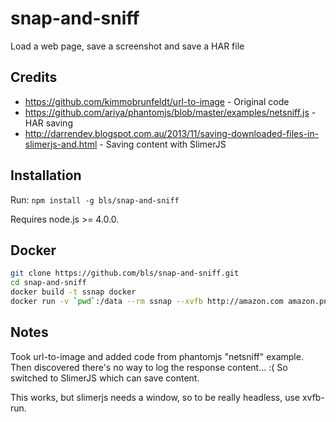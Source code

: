 # snap-and-sniff
Load a web page, save a screenshot and save a HAR file

## Credits

* https://github.com/kimmobrunfeldt/url-to-image - Original code
* https://github.com/ariya/phantomjs/blob/master/examples/netsniff.js - HAR saving
* http://darrendev.blogspot.com.au/2013/11/saving-downloaded-files-in-slimerjs-and.html - Saving content with SlimerJS

## Installation

Run: `npm install -g bls/snap-and-sniff`

Requires node.js >= 4.0.0.

## Docker

```sh
git clone https://github.com/bls/snap-and-sniff.git
cd snap-and-sniff
docker build -t ssnap docker 
docker run -v `pwd`:/data --rm ssnap --xvfb http://amazon.com amazon.png
```

## Notes

Took url-to-image and added code from phantomjs "netsniff" example. Then discovered there's no way
to log the response content... :(   So switched to SlimerJS which can save content.

This works, but slimerjs needs a window, so to be really headless, use xvfb-run.

